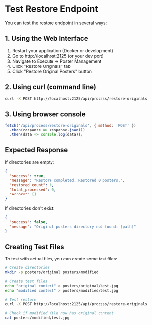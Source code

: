 # Test Restore Endpoint

You can test the restore endpoint in several ways:

## 1. Using the Web Interface
1. Restart your application (Docker or development)
2. Go to http://localhost:2125 (or your dev port)
3. Navigate to Execute → Poster Management
4. Click "Restore Originals" tab
5. Click "Restore Original Posters" button

## 2. Using curl (command line)
```bash
curl -X POST http://localhost:2125/api/process/restore-originals
```

## 3. Using browser console
```javascript
fetch('/api/process/restore-originals', { method: 'POST' })
  .then(response => response.json())
  .then(data => console.log(data));
```

## Expected Response
If directories are empty:
```json
{
  "success": true,
  "message": "Restore completed. Restored 0 posters.",
  "restored_count": 0,
  "total_processed": 0,
  "errors": []
}
```

If directories don't exist:
```json
{
  "success": false,
  "message": "Original posters directory not found: [path]"
}
```

## Creating Test Files
To test with actual files, you can create some test files:

```bash
# Create directories
mkdir -p posters/original posters/modified

# Create test files
echo "original content" > posters/original/test.jpg
echo "modified content" > posters/modified/test.jpg

# Test restore
curl -X POST http://localhost:2125/api/process/restore-originals

# Check if modified file now has original content
cat posters/modified/test.jpg
```
